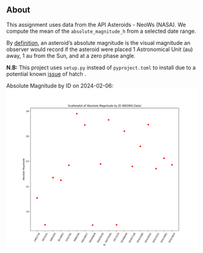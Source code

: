 ## About
This assignment uses data from the API Asteroids - NeoWs (NASA). We compute the mean of the `absolute_magnitude_h` from a selected date range. 

By [definition](https://cneos.jpl.nasa.gov/glossary/h.html#:~:text=An%20asteroid's%20absolute%20magnitude%20is,at%20a%20zero%20phase%20angle), an asteroid’s absolute magnitude is the visual magnitude an observer would record if the asteroid were placed 1 Astronomical Unit (au) away, 1 au from the Sun, and at a zero phase angle. 


**N.B:** This project uses `setup.py` instead of `pyproject.toml` to install due to a potential known [issue](https://github.com/pypa/hatch/issues/1113) of hatch .

Absolute Magnitude by ID on 2024-02-06:
![Absolute Magnitude by ID on 2024-02-06](scatter.png)